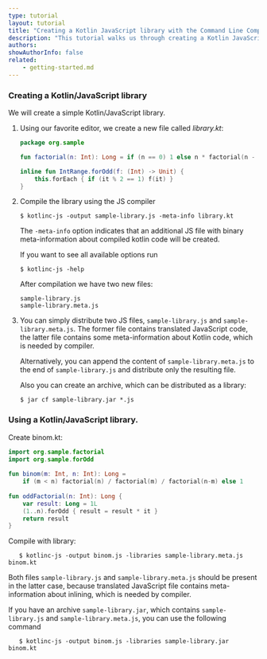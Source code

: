 ```yaml
---
type: tutorial
layout: tutorial
title: "Creating a Kotlin JavaScript library with the Command Line Compiler"
description: "This tutorial walks us through creating a Kotlin JavaScript library using the command line compiler."
authors:
showAuthorInfo: false
related:
    - getting-started.md
---
```

### Creating a Kotlin/JavaScript library

We will create a simple Kotlin/JavaScript library.

1. Using our favorite editor, we create a new file called *library.kt*:

   ``` kotlin
   package org.sample
   
   fun factorial(n: Int): Long = if (n == 0) 1 else n * factorial(n - 1)
   
   inline fun IntRange.forOdd(f: (Int) -> Unit) {
       this.forEach { if (it % 2 == 1) f(it) }
   }
   ```

2. Compile the library using the JS compiler

   ```
   $ kotlinc-js -output sample-library.js -meta-info library.kt
   ```

   The `-meta-info` option indicates that an additional JS file with binary
   meta-information about compiled kotlin code will be created.
   
   If you want to see all available options run

   ```
   $ kotlinc-js -help
   ```
   
   After compilation we have two new files:

   ```
   sample-library.js
   sample-library.meta.js
   ```
   
3. You can simply distribute two JS files, `sample-library.js` and `sample-library.meta.js`.
   The former file contains translated JavaScript code, the latter file
   contains some meta-information about Kotlin code, which is needed by compiler.

   Alternatively, you can append the content of `sample-library.meta.js` to the end
   of `sample-library.js` and distribute only the resulting file.

   Also you can create an archive, which can be distributed as a library:  
   
   ```
   $ jar cf sample-library.jar *.js
   ```
   
### Using a Kotlin/JavaScript library.

   Create binom.kt:
   
``` kotlin
import org.sample.factorial
import org.sample.forOdd
    
fun binom(m: Int, n: Int): Long =
    if (m < n) factorial(n) / factorial(m) / factorial(n-m) else 1
        
fun oddFactorial(n: Int): Long {
    var result: Long = 1L
    (1..n).forOdd { result = result * it }
    return result
}        
```

   Compile with library:

```
   $ kotlinc-js -output binom.js -libraries sample-library.meta.js binom.kt
```
   
   Both files `sample-library.js` and `sample-library.meta.js` should be present in the latter case,
   because translated JavaScript file contains meta-information about inlining, which 
   is needed by compiler.
   

   If you have an archive `sample-library.jar`, which contains `sample-library.js` and `sample-library.meta.js`,
   you can use the following command
   
```
   $ kotlinc-js -output binom.js -libraries sample-library.jar binom.kt
```
  
   
